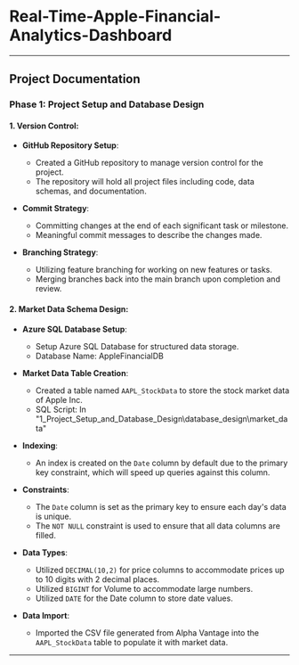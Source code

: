 # Real-Time-Apple-Financial-Analytics-Dashboard


---

## Project Documentation

### Phase 1: Project Setup and Database Design

#### 1. Version Control:
   - **GitHub Repository Setup**:
     - Created a GitHub repository to manage version control for the project.
     - The repository will hold all project files including code, data schemas, and documentation.

   - **Commit Strategy**:
     - Committing changes at the end of each significant task or milestone.
     - Meaningful commit messages to describe the changes made.

   - **Branching Strategy**:
     - Utilizing feature branching for working on new features or tasks.
     - Merging branches back into the main branch upon completion and review.

#### 2. Market Data Schema Design:
   - **Azure SQL Database Setup**:
     - Setup Azure SQL Database for structured data storage.
     - Database Name: AppleFinancialDB

   - **Market Data Table Creation**:
     - Created a table named `AAPL_StockData` to store the stock market data of Apple Inc.
     - SQL Script: In "1_Project_Setup_and_Database_Design\database_design\market_data"

   - **Indexing**:
     - An index is created on the `Date` column by default due to the primary key constraint, which will speed up queries against this column.

   - **Constraints**:
     - The `Date` column is set as the primary key to ensure each day's data is unique.
     - The `NOT NULL` constraint is used to ensure that all data columns are filled.

   - **Data Types**:
     - Utilized `DECIMAL(10,2)` for price columns to accommodate prices up to 10 digits with 2 decimal places.
     - Utilized `BIGINT` for Volume to accommodate large numbers.
     - Utilized `DATE` for the Date column to store date values.

   - **Data Import**:
     - Imported the CSV file generated from Alpha Vantage into the `AAPL_StockData` table to populate it with market data.

---
